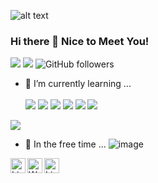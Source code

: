 
![alt text](https://i.ibb.co/D1z3Pz1/wall-Git-Hub.png)


### Hi there 👋 Nice to Meet You!



<!--
**WdvOps/WdvOps** is a ✨ _special_ ✨ repository because its `README.md` (this file) appears on your GitHub profile.

Here are some ideas to get you started:

- 🔭 I’m currently studying Analysis and systems development at Unip ...
- 🌱 I’m currently learning ...
- 👯 In the free time ...
- 🤔 I’m looking for help with ...
- 💬 Ask me about ...
- 📫 How to reach me: ...
- 😄 Pronouns: ...
- ⚡ Fun fact: ...
-->




![](https://github.com/WdvOps?tab=stars) ![](https://img.shields.io/github/forks/WdvOps/) ![GitHub followers](https://img.shields.io/github/followers/WdvOps?style=social)



- 🌱 I’m currently learning ... <br> <br>
<img src="https://img.shields.io/badge/HTML5-E34F26?style=for-the-badge&logo=html5&logoColor=white" /> <img src="https://img.shields.io/badge/CSS3-1572B6?style=for-the-badge&logo=css3&logoColor=white" /> 
<img src="https://img.shields.io/badge/JavaScript-323330?style=for-the-badge&logo=javascript&logoColor=F7DF1E" /> <img src="https://img.shields.io/badge/TypeScript-007ACC?style=for-the-badge&logo=typescript&logoColor=white" /> 
<img  src="https://img.shields.io/badge/Angular-DD0031?style=for-the-badge&logo=angular&logoColor=white" /> <img src="https://img.shields.io/badge/Bootstrap-563D7C?style=for-the-badge&logo=bootstrap&logoColor=white" />
<img src="https://img.shields.io/badge/Git-F05032?style=for-the-badge&logo=git&logoColor=white" />



- 👯 In the free time ... ![image](https://img.shields.io/badge/Adobe%20Photoshop-31A8FF?style=for-the-badge&logo=Adobe%20Photoshop&logoColor=black)


<a target="_blank" href="https://www.linkedin.com/in/will-freittas/">
  <img align="left" alt="LinkdeIN" width="24px" color="white" src="https://img.shields.io/badge/LinkedIn-0077B5?style=for-the-badge&logo=linkedin&logoColor=white" />
</a>
<a target="_blank" href="https://api.whatsapp.com/send?phone=5531982699558">
  <img align="left" alt="Whatsapp" width="24px" color="white" src="https://img.shields.io/badge/WhatsApp-25D366?style=for-the-badge&logo=whatsapp&logoColor=white" />
  
  
<a target="_blank" href="https://github.com/WdvOps/">
  <img align="left" alt="LinkdeIN" width="24px" color="white" src="https://img.shields.io/badge/GitHub-100000?style=for-the-badge&logo=github&logoColor=white" />
</a>
  
  
